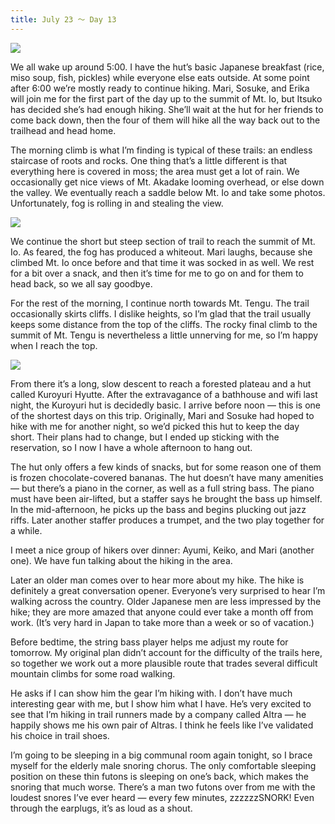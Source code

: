 ```yaml
---
title: July 23 ～ Day 13
---
```


![](./images/IMG_8246.jpg)

We all wake up around 5:00. I have the hut’s basic Japanese breakfast (rice, miso soup, fish, pickles) while everyone else eats outside. At some point after 6:00 we’re mostly ready to continue hiking. Mari, Sosuke, and Erika will join me for the first part of the day up to the summit of Mt. Io, but Itsuko has decided she’s had enough hiking. She’ll wait at the hut for her friends to come back down, then the four of them will hike all the way back out to the trailhead and head home.

The morning climb is what I’m finding is typical of these trails: an endless staircase of roots and rocks. One thing that’s a little different is that everything here is covered in moss; the area must get a lot of rain. We occasionally get nice views of Mt. Akadake looming overhead, or else down the valley. We eventually reach a saddle below Mt. Io and take some photos. Unfortunately, fog is rolling in and stealing the view.

![](./images/IMG_8436.jpg)

We continue the short but steep section of trail to reach the summit of Mt. Io. As feared, the fog has produced a whiteout. Mari laughs, because she climbed Mt. Io once before and that time it was socked in as well. We rest for a bit over a snack, and then it’s time for me to go on and for them to head back, so we all say goodbye.

For the rest of the morning, I continue north towards Mt. Tengu. The trail occasionally skirts cliffs. I dislike heights, so I’m glad that the trail usually keeps some distance from the top of the cliffs. The rocky final climb to the summit of Mt. Tengu is nevertheless a little unnerving for me, so I’m happy when I reach the top.

![](./images/IMG_8302.jpg)

From there it’s a long, slow descent to reach a forested plateau and a hut called Kuroyuri Hyutte. After the extravagance of a bathhouse and wifi last night, the Kuroyuri hut is decidedly basic. I arrive before noon — this is one of the shortest days on this trip. Originally, Mari and Sosuke had hoped to hike with me for another night, so we’d picked this hut to keep the day short. Their plans had to change, but I ended up sticking with the reservation, so I now I have a whole afternoon to hang out.

The hut only offers a few kinds of snacks, but for some reason one of them is frozen chocolate-covered bananas. The hut doesn’t have many amenities — but there’s a piano in the corner, as well as a full string bass. The piano must have been air-lifted, but a staffer says he brought the bass up himself. In the mid-afternoon, he picks up the bass and begins plucking out jazz riffs. Later another staffer produces a trumpet, and the two play together for a while.

I meet a nice group of hikers over dinner: Ayumi, Keiko, and Mari (another one). We have fun talking about the hiking in the area.

Later an older man comes over to hear more about my hike. The hike is definitely a great conversation opener. Everyone’s very surprised to hear I’m walking across the country. Older Japanese men are less impressed by the hike; they are more amazed that anyone could ever take a month off from work. (It’s very hard in Japan to take more than a week or so of vacation.)

Before bedtime, the string bass player helps me adjust my route for tomorrow. My original plan didn’t account for the difficulty of the trails here, so together we work out a more plausible route that trades several difficult mountain climbs for some road walking.

He asks if I can show him the gear I’m hiking with. I don’t have much interesting gear with me, but I show him what I have. He’s very excited to see that I’m hiking in trail runners made by a company called Altra — he happily shows me his own pair of Altras. I think he feels like I’ve validated his choice in trail shoes.

I’m going to be sleeping in a big communal room again tonight, so I brace myself for the elderly male snoring chorus. The only comfortable sleeping position on these thin futons is sleeping on one’s back, which makes the snoring that much worse. There’s a man two futons over from me with the loudest snores I’ve ever heard — every few minutes, zzzzzzSNORK! Even through the earplugs, it’s as loud as a shout.

